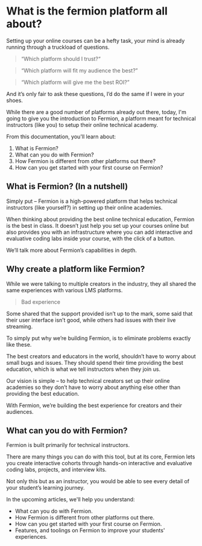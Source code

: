 # What is the fermion platform all about?

Setting up your online courses can be a hefty task, your mind is already running through a truckload of questions.

> “Which platform should I trust?“

> “Which platform will fit my audience the best?”

> “Which platform will give me the best ROI?”

And it’s only fair to ask these questions, I’d do the same if I were in your shoes.

While there are a good number of platforms already out there, today, I'm going to give you the introduction to Fermion, a platform meant for technical instructors (like you) to setup their online technical academy.

From this documentation, you'll learn about:

1. What is Fermion?
2. What can you do with Fermion?
3. How Fermion is different from other platforms out there?
4. How can you get started with your first course on Fermion?

## What is Fermion? (In a nutshell)

Simply put – Fermion is a high-powered platform that helps technical instructors (like yourself?) in setting up their online academies.

When thinking about providing the best online technical education, Fermion is the best in class. It doesn’t just help you set up your courses online but also provides you with an infrastructure where you can add interactive and evaluative coding labs inside your course, with the click of a button.

We’ll talk more about Fermion’s capabilities in depth.

## Why create a platform like Fermion?

While we were talking to multiple creators in the industry, they all shared the same experiences with various LMS platforms.

> Bad experience

Some shared that the support provided isn’t up to the mark, some said that their user interface isn’t good, while others had issues with their live streaming.

To simply put why we’re building Fermion, is to eliminate problems exactly like these.

The best creators and educators in the world, shouldn’t have to worry about small bugs and issues. They should spend their time providing the best education, which is what we tell instructors when they join us.

Our vision is simple – to help technical creators set up their online academies so they don’t have to worry about anything else other than providing the best education.

With Fermion, we’re building the best experience for creators and their audiences.

## What can you do with Fermion?

Fermion is built primarily for technical instructors.

There are many things you can do with this tool, but at its core, Fermion lets you create interactive cohorts through hands-on interactive and evaluative coding labs, projects, and interview kits.

Not only this but as an instructor, you would be able to see every detail of your student’s learning journey.

In the upcoming articles, we'll help you understand:

- What can you do with Fermion.
- How Fermion is different from other platforms out there.
- How can you get started with your first course on Fermion.
- Features, and toolings on Fermion to improve your students' experiences.
